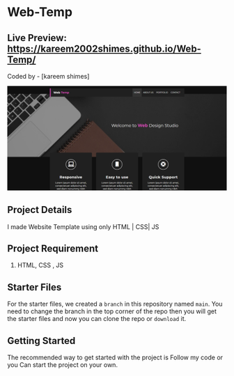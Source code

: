 # Web-Temp
## Live Preview: https://kareem2002shimes.github.io/Web-Temp/

Coded by - [kareem shimes]

![](/WebPicture.PNG)

## Project Details
I made Website Template using only HTML | CSS| JS

## Project Requirement

1. HTML, CSS , JS

## Starter Files

For the starter files, we created a `branch` in this repository named `main`. You need to change the branch in the top corner of the repo then you will get the starter files and now you can clone the repo or `download` it.

## Getting Started

The recommended way to get started with the project is Follow my code or you Can start the project on your own.
